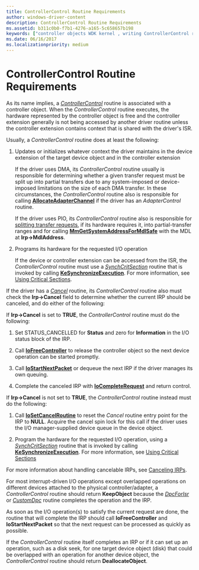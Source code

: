```yaml
---
title: ControllerControl Routine Requirements
author: windows-driver-content
description: ControllerControl Routine Requirements
ms.assetid: b311c0b0-f7b1-4276-a165-5c658657b198
keywords: ["controller objects WDK kernel , writing ControllerControl routines", "ControllerControl routines, writing", "ControllerControl routines, requirements"]
ms.date: 06/16/2017
ms.localizationpriority: medium
---
```


# ControllerControl Routine Requirements





As its name implies, a [*ControllerControl*](https://msdn.microsoft.com/library/windows/hardware/ff542049) routine is associated with a controller object. When the *ControllerControl* routine executes, the hardware represented by the controller object is free and the controller extension generally is not being accessed by another driver routine unless the controller extension contains context that is shared with the driver's ISR.

Usually, a *ControllerControl* routine does at least the following:

1.  Updates or initializes whatever context the driver maintains in the device extension of the target device object and in the controller extension

    If the driver uses DMA, its *ControllerControl* routine usually is responsible for determining whether a given transfer request must be split up into partial transfers due to any system-imposed or device-imposed limitations on the size of each DMA transfer. In these circumstances, the *ControllerControl* routine also is responsible for calling [**AllocateAdapterChannel**](https://msdn.microsoft.com/library/windows/hardware/ff540573) if the driver has an *AdapterControl* routine.

    If the driver uses PIO, its *ControllerControl* routine also is responsible for [splitting transfer requests](splitting-dma-transfer-requests.md), if its hardware requires it, into partial-transfer ranges and for calling [**MmGetSystemAddressForMdlSafe**](https://msdn.microsoft.com/library/windows/hardware/ff554559) with the MDL at **Irp-&gt;MdlAddress**.

2.  Programs its hardware for the requested I/O operation

    If the device or controller extension can be accessed from the ISR, the *ControllerControl* routine must use a [*SynchCritSection*](https://msdn.microsoft.com/library/windows/hardware/ff563928) routine that is invoked by calling [**KeSynchronizeExecution**](https://msdn.microsoft.com/library/windows/hardware/ff553302). For more information, see [Using Critical Sections](using-critical-sections.md).

If the driver has a [*Cancel*](https://msdn.microsoft.com/library/windows/hardware/ff540742) routine, its *ControllerControl* routine also must check the **Irp-&gt;Cancel** field to determine whether the current IRP should be canceled, and do either of the following:

If **Irp-&gt;Cancel** is set to **TRUE**, the *ControllerControl* routine must do the following:

1.  Set STATUS\_CANCELLED for **Status** and zero for **Information** in the I/O status block of the IRP.

2.  Call [**IoFreeController**](https://msdn.microsoft.com/library/windows/hardware/ff549104) to release the controller object so the next device operation can be started promptly.

3.  Call [**IoStartNextPacket**](https://msdn.microsoft.com/library/windows/hardware/ff550358) or dequeue the next IRP if the driver manages its own queuing.

4.  Complete the canceled IRP with [**IoCompleteRequest**](https://msdn.microsoft.com/library/windows/hardware/ff548343) and return control.

If **Irp-&gt;Cancel** is not set to **TRUE**, the *ControllerControl* routine instead must do the following:

1.  Call [**IoSetCancelRoutine**](https://msdn.microsoft.com/library/windows/hardware/ff549674) to reset the *Cancel* routine entry point for the IRP to **NULL**. Acquire the cancel spin lock for this call if the driver uses the I/O manager-supplied device queue in the device object.

2.  Program the hardware for the requested I/O operation, using a [*SynchCritSection*](https://msdn.microsoft.com/library/windows/hardware/ff563928) routine that is invoked by calling [**KeSynchronizeExecution**](https://msdn.microsoft.com/library/windows/hardware/ff553302). For more information, see [Using Critical Sections](using-critical-sections.md)

For more information about handling cancelable IRPs, see [Canceling IRPs](canceling-irps.md).

For most interrupt-driven I/O operations except overlapped operations on different devices attached to the physical controller/adapter, a *ControllerControl* routine should return **KeepObject** because the [*DpcForIsr*](https://msdn.microsoft.com/library/windows/hardware/ff544079) or [*CustomDpc*](https://msdn.microsoft.com/library/windows/hardware/ff542972) routine completes the operation and the IRP.

As soon as the I/O operation(s) to satisfy the current request are done, the routine that will complete the IRP should call **IoFreeController** and **IoStartNextPacket** so that the next request can be processed as quickly as possible.

If the *ControllerControl* routine itself completes an IRP or if it can set up an operation, such as a disk seek, for one target device object (disk) that could be overlapped with an operation for another device object, the *ControllerControl* routine should return **DeallocateObject**.

 

 





